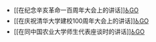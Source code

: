 - [[在纪念辛亥革命一百周年大会上的讲话]][♿GO](https://github.com/FourteenD/Note/blob/main/自考/资料/KM01-中国近现代史纲要/05-中国近现代历史文献选集/2002-2012/在纪念辛亥革命一百周年大会上的讲话.md)
- [[在庆祝清华大学建校100周年大会上的讲话]][♿GO](https://github.com/FourteenD/Note/blob/main/自考/资料/KM01-中国近现代史纲要/05-中国近现代历史文献选集/2002-2012/在庆祝清华大学建校100周年大会上的讲话.md)
- [[在同中国农业大学师生代表座谈时的讲话]][♿GO](https://github.com/FourteenD/Note/blob/main/自考/资料/KM01-中国近现代史纲要/05-中国近现代历史文献选集/2002-2012/在同中国农业大学师生代表座谈时的讲话.md)
